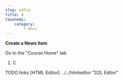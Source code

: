 ```yaml
---
slug: sdfsa
title: A
taxonomy:
    category:
        - docs
---
```


**Create a News Item**

Go to the "Course Home" tab
1. C



TODO links
[HTML Editor]: ../../htmleditor "D2L Editor" 


